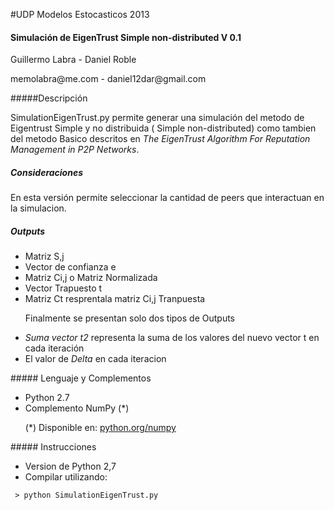 #UDP Modelos Estocasticos 2013 

#### Simulación de EigenTrust Simple non-distributed V 0.1

<p>Guillermo Labra - Daniel Roble </p>
memolabra@me.com - daniel12dar@gmail.com

#####Descripción

SimulationEigenTrust.py permite generar una simulación del metodo de Eigentrust Simple y no distribuida ( Simple non-distributed) como tambien del metodo Basico descritos en <em>The EigenTrust Algorithm For Reputation Management in P2P Networks</em>.
##### Consideraciones
En esta versión permite seleccionar la cantidad de peers que interactuan en la simulacion.
##### Outputs
<ul>
<li>Matriz S,j</li>
<li>Vector de confianza e</li>
<li>Matriz Ci,j o Matriz Normalizada</li>
<li>Vector Trapuesto t</li>
<li>Matriz Ct resprentala matriz Ci,j Tranpuesta</li> 
</ul>
<ul>
<p>Finalmente se presentan solo dos tipos de Outputs</p>
<li><em>Suma vector t2</em> representa la suma de los valores del nuevo vector t en cada iteración</li>
<li>El valor de <em>Delta</em> en cada iteracion</li>
</ul>
##### Lenguaje y Complementos
<ul>
<li>Python 2.7</li>
<li>Complemento NumPy (*)</li>
<p>(*) Disponible en:  <a href="https://pypi.python.org/pypi/numpy">python.org/numpy</a><p>
</ul>
##### Instrucciones 

 * Version de Python 2,7
 * Compilar utilizando:
 <pre><code> > python SimulationEigenTrust.py  
</code></pre>
 



